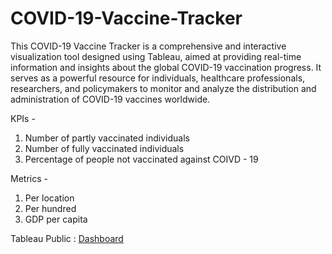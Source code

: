 # COVID-19-Vaccine-Tracker

This COVID-19 Vaccine Tracker is a comprehensive and interactive visualization tool designed using Tableau, aimed at providing real-time information and insights about the global COVID-19 vaccination progress. It serves as a powerful resource for individuals, healthcare professionals, researchers, and policymakers to monitor and analyze the distribution and administration of COVID-19 vaccines worldwide.

KPIs -
1. Number of partly vaccinated individuals
2. Number of fully vaccinated individuals
3. Percentage of people not vaccinated against COIVD - 19

Metrics -
1. Per location
2. Per hundred
3. GDP per capita

Tableau Public : [Dashboard](https://public.tableau.com/views/COVID-19VaccineTracker_16847887456750/Dashboard2?:language=en-US&:display_count=n&:origin=viz_share_link)
